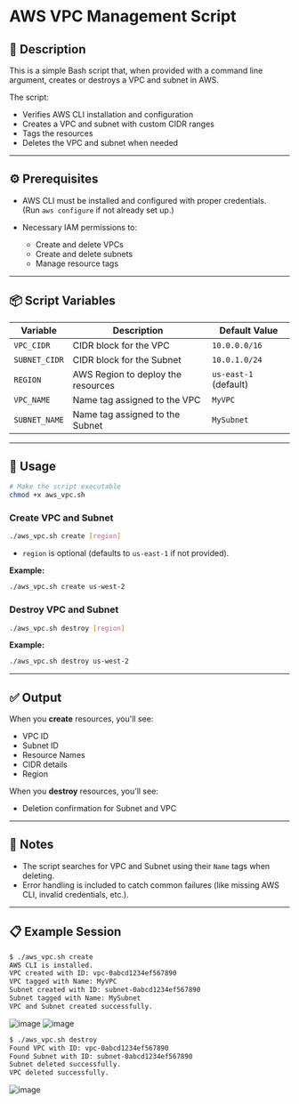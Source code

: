 # AWS VPC Management Script

## 📄 Description
This is a simple Bash script that, when provided with a command line argument, creates or destroys a VPC and subnet in AWS.

The script:
- Verifies AWS CLI installation and configuration
- Creates a VPC and subnet with custom CIDR ranges
- Tags the resources
- Deletes the VPC and subnet when needed

---

## ⚙️ Prerequisites
- AWS CLI must be installed and configured with proper credentials.  
  (Run `aws configure` if not already set up.)

- Necessary IAM permissions to:
  - Create and delete VPCs
  - Create and delete subnets
  - Manage resource tags

---

## 📦 Script Variables
| Variable      | Description                                   | Default Value     |
|---------------|-----------------------------------------------|-------------------|
| `VPC_CIDR`    | CIDR block for the VPC                        | `10.0.0.0/16`     |
| `SUBNET_CIDR` | CIDR block for the Subnet                     | `10.0.1.0/24`     |
| `REGION`      | AWS Region to deploy the resources            | `us-east-1` (default) |
| `VPC_NAME`    | Name tag assigned to the VPC                  | `MyVPC`           |
| `SUBNET_NAME` | Name tag assigned to the Subnet               | `MySubnet`        |

---

## 🚀 Usage

```bash
# Make the script executable
chmod +x aws_vpc.sh
```

### Create VPC and Subnet
```bash
./aws_vpc.sh create [region]
```
- `region` is optional (defaults to `us-east-1` if not provided).

**Example:**
```bash
./aws_vpc.sh create us-west-2
```

### Destroy VPC and Subnet
```bash
./aws_vpc.sh destroy [region]
```

**Example:**
```bash
./aws_vpc.sh destroy us-west-2
```

---

## ✅ Output
When you **create** resources, you'll see:
- VPC ID
- Subnet ID
- Resource Names
- CIDR details
- Region

When you **destroy** resources, you'll see:
- Deletion confirmation for Subnet and VPC

---

## 📌 Notes
- The script searches for VPC and Subnet using their `Name` tags when deleting.
- Error handling is included to catch common failures (like missing AWS CLI, invalid credentials, etc.).

---

## 📋 Example Session

```bash
$ ./aws_vpc.sh create
AWS CLI is installed.
VPC created with ID: vpc-0abcd1234ef567890
VPC tagged with Name: MyVPC
Subnet created with ID: subnet-0abcd1234ef567890
Subnet tagged with Name: MySubnet
VPC and Subnet created successfully.
```
![image](https://github.com/user-attachments/assets/b63d8a80-9c9f-4a5a-ab30-90cfbf404452)
![image](https://github.com/user-attachments/assets/976551ca-f7f9-43f9-8238-554b83fd1204)


```bash
$ ./aws_vpc.sh destroy
Found VPC with ID: vpc-0abcd1234ef567890
Found Subnet with ID: subnet-0abcd1234ef567890
Subnet deleted successfully.
VPC deleted successfully.
```
![image](https://github.com/user-attachments/assets/b7b8c2ed-4814-4d04-8415-0b75f6e01bbd)


